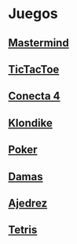 # Juegos
## [Mastermind](d1mastermind/README.md)
## [TicTacToe](d2tictactoe/README.md)
## [Conecta 4](d3connect4/README.md)
## [Klondike](d4klondike/README.md)
## [Poker](d5poker/README.md)
## [Damas](d6draughts/README.md)
## [Ajedrez](d7chess/README.md)
## [Tetris](d8tetris/README.md)